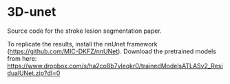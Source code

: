 # 3D-unet
Source code for the stroke lesion segmentation paper. 


To replicate the results, install the nnUnet framework (https://github.com/MIC-DKFZ/nnUNet).
Download the pretrained models from here: https://www.dropbox.com/s/ha2co8b7vleqkr0/trainedModelsATLASv2_ResidualUNet.zip?dl=0

